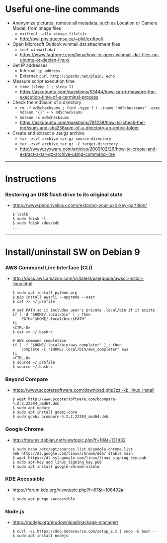 # Useful one-line commands

* Anonymize pictures; remove all metadata, such as Location or Camera Model, from image files
  * `exiftool -all= <image_file(s)>`
  * http://owl.phy.queensu.ca/~phil/exiftool/
* Open Microsoft Outlook winmail.dat attachment files
  * `tnef winmail.dat`
  * https://www.faqforge.com/linux/how-to-open-winmail-dat-files-on-ubuntu-or-debian-linux/
* Get IP addresses
  * Internal: `ip address`
  * External: `curl http://ipecho.net/plain; echo`
* Measure script execution time
  * `time (sleep 1 ; sleep 1)`
  * https://askubuntu.com/questions/53444/how-can-i-measure-the-execution-time-of-a-terminal-process
* Check the md5sum of a directory
  * `rm -f md5checksums ; find -type f ! -iname "md5checksums" -exec md5sum "{}" + > md5checksums`
  * `md5sum -c md5checksums`
  * https://askubuntu.com/questions/781238/how-to-check-the-md5sum-and-sha256sum-of-a-directory-an-entire-folder
* Create and extract a .tar.gz archive
  * `tar -zcvf archive.tar.gz source-directory`
  * `tar -zxvf archive.tar.gz -C target-directory`
  * http://www.zyxware.com/articles/2009/02/26/how-to-create-and-extract-a-tar-gz-archive-using-command-line

---

# Instructions

### Restoring an USB flash drive to its original state
* https://www.pendrivelinux.com/restoring-your-usb-key-partition/
  ```
  $ lsblk
  $ sudo fdisk -l
  $ sudo fdisk /dev/sdb
  ...
  ```

---

# Install/uninstall SW on Debian 9

### AWS Command Line Interface (CLI)
* http://docs.aws.amazon.com/cli/latest/userguide/awscli-install-linux.html
  ```
  $ sudo apt install python-pip
  $ pip install awscli --upgrade --user
  $ cat >> ~/.profile

  # set PATH so it includes user's private .local/bin if it exists
  if [ -d "$HOME/.local/bin" ] ; then
      PATH="$HOME/.local/bin:$PATH"
  fi
  <CTRL-D>
  $ cat >> ~/.bashrc

  # AWS command completion
  if [ -f "$HOME/.local/bin/aws_completer" ] ; then
      complete -C "$HOME/.local/bin/aws_completer" aws
  fi
  <CTRL-D>
  $ source ~/.profile
  $ source ~/.bashrc
  ```

### Beyond Compare
* https://www.scootersoftware.com/download.php?zz=kb_linux_install
  ```
  $ wget http://www.scootersoftware.com/bcompare-4.2.2.22384_amd64.deb
  $ sudo apt update
  $ sudo apt install gdebi-core
  $ sudo gdebi bcompare-4.2.2.22384_amd64.deb
  ```

### Google Chrome
* http://forums.debian.net/viewtopic.php?f=10&t=131432
  ```
  $ sudo nano /etc/apt/sources.list.d/google-chrome.list
  deb http://dl.google.com/linux/chrome/deb/ stable main
  $ wget https://dl-ssl.google.com/linux/linux_signing_key.pub
  $ sudo apt-key add linux_signing_key.pub
  $ sudo apt install google-chrome-stable
  ```

### KDE Accessible
* https://forum.kde.org/viewtopic.php?f=67&t=108492#
  ```
  $ sudo apt purge kaccessible
  ```

### Node.js
* https://nodejs.org/en/download/package-manager/
  ```
  $ curl -sL https://deb.nodesource.com/setup_8.x | sudo -E bash -
  $ sudo apt install nodejs
  ```
